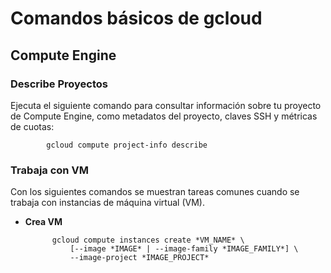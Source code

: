 # Comandos básicos de gcloud

## Compute Engine

### Describe Proyectos

Ejecuta el siguiente comando para consultar información sobre tu proyecto de Compute Engine, como metadatos del proyecto, claves SSH y métricas de cuotas:

            gcloud compute project-info describe

### Trabaja con VM

Con los siguientes comandos se muestran tareas comunes cuando se trabaja con instancias de máquina virtual (VM).

- **Crea VM**

            gcloud compute instances create *VM_NAME* \ 
                [--image *IMAGE* | --image-family *IMAGE_FAMILY*] \
                --image-project *IMAGE_PROJECT*




